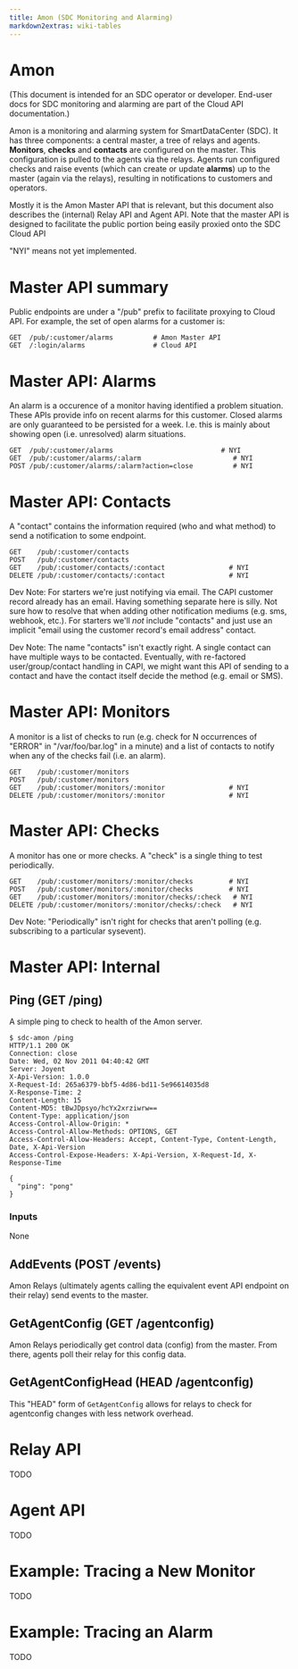 ```yaml
---
title: Amon (SDC Monitoring and Alarming)
markdown2extras: wiki-tables
---
```


# Amon

(This document is intended for an SDC operator or developer. End-user docs
for SDC monitoring and alarming are part of the Cloud API documentation.)

Amon is a monitoring and alarming system for SmartDataCenter (SDC).
It has three components: a central master, a tree of relays and agents.
**Monitors**, **checks** and **contacts** are configured on the master. This
configuration is pulled to the agents via the relays. Agents run
configured checks and raise events (which can create or update **alarms**) up
to the master (again via the relays), resulting in notifications to customers
and operators.

Mostly it is the Amon Master API that is relevant, but this document also
describes the (internal) Relay API and Agent API. Note that the master API
is designed to facilitate the public portion being easily proxied onto
the SDC Cloud API

"NYI" means not yet implemented.


# Master API summary

Public endpoints are under a "/pub" prefix to facilitate proxying to Cloud
API. For example, the set of open alarms for a customer is:

    GET  /pub/:customer/alarms          # Amon Master API
    GET  /:login/alarms                 # Cloud API


# Master API: Alarms

An alarm is a occurence of a monitor having identified a problem situation.
These APIs provide info on recent alarms for this customer. Closed alarms are
only guaranteed to be persisted for a week. I.e. this is mainly about showing
open (i.e. unresolved) alarm situations.

    GET  /pub/:customer/alarms                           # NYI
    GET  /pub/:customer/alarms/:alarm                       # NYI
    POST /pub/:customer/alarms/:alarm?action=close          # NYI


# Master API: Contacts

A "contact" contains the information required (who and what method) to send a
notification to some endpoint.

    GET    /pub/:customer/contacts
    POST   /pub/:customer/contacts
    GET    /pub/:customer/contacts/:contact                # NYI
    DELETE /pub/:customer/contacts/:contact                # NYI

Dev Note: For starters we're just notifying via email. The CAPI customer
record already has an email. Having something separate here is silly. Not
sure how to resolve that when adding other notification mediums (e.g. sms,
webhook, etc.). For starters we'll *not* include "contacts" and just use
an implicit "email using the customer record's email address" contact.

Dev Note: The name "contacts" isn't exactly right. A single contact can have
multiple ways to be contacted. Eventually, with re-factored
user/group/contact handling in CAPI, we might want this API of sending to a
contact and have the contact itself decide the method (e.g. email or SMS).


# Master API: Monitors

A monitor is a list of checks to run (e.g. check for N occurrences of "ERROR"
in "/var/foo/bar.log" in a minute) and a list of contacts to notify when
any of the checks fail (i.e. an alarm).

    GET    /pub/:customer/monitors
    POST   /pub/:customer/monitors
    GET    /pub/:customer/monitors/:monitor                # NYI
    DELETE /pub/:customer/monitors/:monitor                # NYI


# Master API: Checks

A monitor has one or more checks. A "check" is a single thing to test
periodically.

    GET    /pub/:customer/monitors/:monitor/checks         # NYI
    POST   /pub/:customer/monitors/:monitor/checks         # NYI
    GET    /pub/:customer/monitors/:monitor/checks/:check   # NYI
    DELETE /pub/:customer/monitors/:monitor/checks/:check   # NYI

Dev Note: "Periodically" isn't right for checks that aren't polling (e.g.
subscribing to a particular sysevent).



# Master API: Internal

## Ping (GET /ping)

A simple ping to check to health of the Amon server.

    $ sdc-amon /ping
    HTTP/1.1 200 OK
    Connection: close
    Date: Wed, 02 Nov 2011 04:40:42 GMT
    Server: Joyent
    X-Api-Version: 1.0.0
    X-Request-Id: 265a6379-bbf5-4d86-bd11-5e96614035d8
    X-Response-Time: 2
    Content-Length: 15
    Content-MD5: tBwJDpsyo/hcYx2xrziwrw==
    Content-Type: application/json
    Access-Control-Allow-Origin: *
    Access-Control-Allow-Methods: OPTIONS, GET
    Access-Control-Allow-Headers: Accept, Content-Type, Content-Length, Date, X-Api-Version
    Access-Control-Expose-Headers: X-Api-Version, X-Request-Id, X-Response-Time
    
    {
      "ping": "pong"
    }

### Inputs

None


## AddEvents (POST /events)

Amon Relays (ultimately agents calling the equivalent event
API endpoint on their relay) send events to the master.
    

## GetAgentConfig (GET /agentconfig)

Amon Relays periodically get control data (config) from the master. From
there, agents poll their relay for this config data.


## GetAgentConfigHead (HEAD /agentconfig)

This "HEAD" form of `GetAgentConfig` allows for relays to check for
agentconfig changes with less network overhead.







# Relay API

TODO


# Agent API

TODO


# Example: Tracing a New Monitor

TODO


# Example: Tracing an Alarm

TODO
